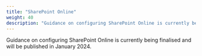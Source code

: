 ```yaml
---
title: "SharePoint Online"
weight: 40
description: "Guidance on configuring SharePoint Online is currently being finalised and will be published in January 2024. "
---
```


Guidance on configuring SharePoint Online is currently being finalised and will be published in January 2024. 